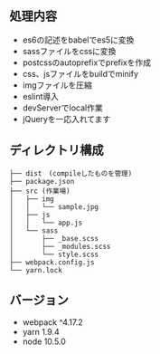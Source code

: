 ## 処理内容

- es6の記述をbabelでes5に変換
- sassファイルをcssに変換
- postcssのautoprefixでprefixを作成
- css、jsファイルをbuildでminify
- imgファイルを圧縮
- eslint導入
- devServerでlocal作業
- jQueryを一応入れてます

## ディレクトリ構成

```
├── dist　(compileしたものを管理)
├── package.json
├── src (作業場)
│   ├── img
│   │   └── sample.jpg
│   ├── js
│   │   └── app.js
│   └── sass
│       ├── _base.scss
│       ├── _modules.scss
│       └── style.scss
├── webpack.config.js
└── yarn.lock
```



## バージョン

- webpack ^4.17.2
- yarn 1.9.4
- node 10.5.0
